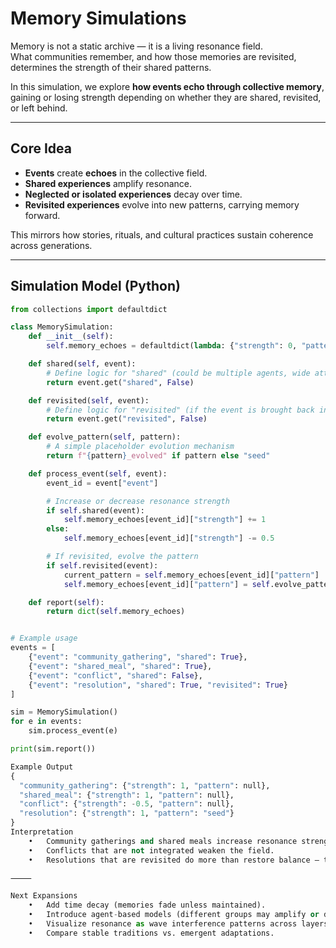 # Memory Simulations

Memory is not a static archive — it is a living resonance field.  
What communities remember, and how those memories are revisited, determines the strength of their shared patterns.  

In this simulation, we explore **how events echo through collective memory**, gaining or losing strength depending on whether they are shared, revisited, or left behind.  

---

## Core Idea

- **Events** create **echoes** in the collective field.  
- **Shared experiences** amplify resonance.  
- **Neglected or isolated experiences** decay over time.  
- **Revisited experiences** evolve into new patterns, carrying memory forward.  

This mirrors how stories, rituals, and cultural practices sustain coherence across generations.

---

## Simulation Model (Python)

```python
from collections import defaultdict

class MemorySimulation:
    def __init__(self):
        self.memory_echoes = defaultdict(lambda: {"strength": 0, "pattern": None})

    def shared(self, event):
        # Define logic for "shared" (could be multiple agents, wide attention, etc.)
        return event.get("shared", False)

    def revisited(self, event):
        # Define logic for "revisited" (if the event is brought back into awareness later)
        return event.get("revisited", False)

    def evolve_pattern(self, pattern):
        # A simple placeholder evolution mechanism
        return f"{pattern}_evolved" if pattern else "seed"

    def process_event(self, event):
        event_id = event["event"]

        # Increase or decrease resonance strength
        if self.shared(event):
            self.memory_echoes[event_id]["strength"] += 1
        else:
            self.memory_echoes[event_id]["strength"] -= 0.5

        # If revisited, evolve the pattern
        if self.revisited(event):
            current_pattern = self.memory_echoes[event_id]["pattern"]
            self.memory_echoes[event_id]["pattern"] = self.evolve_pattern(current_pattern)

    def report(self):
        return dict(self.memory_echoes)


# Example usage
events = [
    {"event": "community_gathering", "shared": True},
    {"event": "shared_meal", "shared": True},
    {"event": "conflict", "shared": False},
    {"event": "resolution", "shared": True, "revisited": True}
]

sim = MemorySimulation()
for e in events:
    sim.process_event(e)

print(sim.report())

Example Output
{
  "community_gathering": {"strength": 1, "pattern": null},
  "shared_meal": {"strength": 1, "pattern": null},
  "conflict": {"strength": -0.5, "pattern": null},
  "resolution": {"strength": 1, "pattern": "seed"}
}
Interpretation
	•	Community gatherings and shared meals increase resonance strength.
	•	Conflicts that are not integrated weaken the field.
	•	Resolutions that are revisited do more than restore balance — they seed new cultural patterns.

⸻

Next Expansions
	•	Add time decay (memories fade unless maintained).
	•	Introduce agent-based models (different groups may amplify or dampen echoes differently).
	•	Visualize resonance as wave interference patterns across layers.
	•	Compare stable traditions vs. emergent adaptations.
